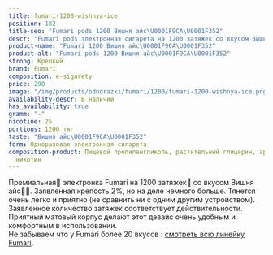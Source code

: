 ```yaml
---
title: fumari-1200-wishnya-ice
position: 182
title-seo: "Fumari pods 1200 Вишня айс\U0001F9CA\U0001F352"
descr: "Fumari pods электронная сигарета на 1200 затяжек со вкусом Вишня айс\U0001F9CA\U0001F352"
product-name: "Fumari 1200 Вишня айс\U0001F9CA\U0001F352"
product-alt: "Fumari pods 1200 Вишня айс\U0001F9CA\U0001F352"
strong: Крепкий
brand: Fumari
composition: e-sigarety
price: 290
image: "/img/products/odnorazki/fumari/1200/fumari-1200-wishnya-ice.png"
availability-descr: В наличии
has_availability: true
gramm: "-"
nicotine: 2%
portions: 1200 тяг
taste: "Вишня айс\U0001F9CA\U0001F352"
form: Одноразовая электронная сигарета
composition-product: Пищевой пропиленгликоль, растительный глицерин, ароматизатор,
  никотин
---
```


Премиальная🥇 электронка Fumari на 1200 затяжек💨 со вкусом Вишня айс🧊🍒. Заявленная крепость 2%, но на деле немного больше. Тянется очень легко и приятно (не сравнить ни с одним другим устройством). Заявленное количество затяжек соответствует действительности. Приятный матовый корпус делают этот девайс очень удобным и комфортным в использовании.<br>
Не забываем что у Fumari более 20 вкусов : [смотреть всю линейку Fumari](/fumari).
